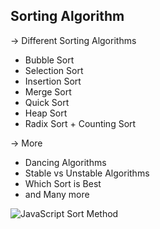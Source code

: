 ## Sorting Algorithm

-> Different Sorting Algorithms
* Bubble Sort
* Selection Sort
* Insertion Sort
* Merge Sort
* Quick Sort
* Heap Sort
* Radix Sort + Counting Sort

-> More
* Dancing Algorithms
* Stable vs Unstable Algorithms
* Which Sort is Best
* and Many more


![JavaScript Sort Method]("https://developer.mozilla.org/en-US/docs/Web/JavaScript/Reference/Global_Objects/Array/sort")
